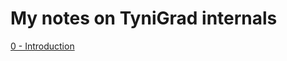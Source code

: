 # My notes on TyniGrad internals


<!-- WARNING: THIS FILE WAS AUTOGENERATED! DO NOT EDIT! -->

[0 - Introduction](https://xl0.github.io/tinygrad-notes/intro.html)
